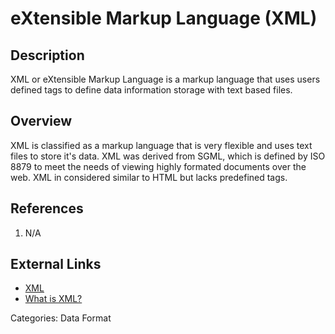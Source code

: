 # eXtensible Markup Language (XML) #
## Description ##
XML or eXtensible Markup Language is a markup language that uses users defined tags to define
data information storage with text based files.  

## Overview ##
XML is classified as a markup language that is very flexible and uses text files to store it's data.  XML was derived from SGML, which is defined by ISO 8879 to meet the needs of viewing highly formated documents over the web.  XML in considered similar to HTML but lacks predefined tags.  

## References ##
1. N/A

## External Links ##
* [XML](https://en.wikipedia.org/wiki/XML)
* [What is XML?](https://www.w3schools.com/xml/xml_whatis.asp)

Categories: Data Format
